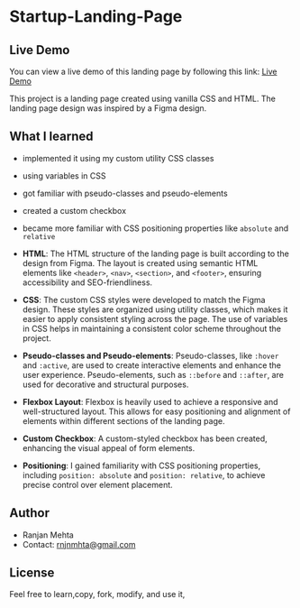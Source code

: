 # Startup-Landing-Page

## Live Demo
You can view a live demo of this landing page by following this link:
[Live Demo](https://startup-lander.netlify.app/)

This project is a landing page created using vanilla CSS and HTML. The landing page design was inspired by a Figma design.


## What I learned
- implemented it using my custom utility CSS classes
- using variables in CSS
- got familiar with pseudo-classes and pseudo-elements
- created a custom checkbox
- became more familiar with CSS positioning properties like `absolute` and `relative`



- **HTML**: The HTML structure of the landing page is built according to the design from Figma. The layout is created using semantic HTML elements like `<header>`, `<nav>`, `<section>`, and `<footer>`, ensuring accessibility and SEO-friendliness.

- **CSS**: The custom CSS styles were developed to match the Figma design. These styles are organized using utility classes, which makes it easier to apply consistent styling across the page. The use of variables in CSS helps in maintaining a consistent color scheme throughout the project.

- **Pseudo-classes and Pseudo-elements**: Pseudo-classes, like `:hover` and `:active`, are used to create interactive elements and enhance the user experience. Pseudo-elements, such as `::before` and `::after`, are used for decorative and structural purposes.

- **Flexbox Layout**: Flexbox is heavily used to achieve a responsive and well-structured layout. This allows for easy positioning and alignment of elements within different sections of the landing page.

- **Custom Checkbox**: A custom-styled checkbox has been created, enhancing the visual appeal of form elements.

- **Positioning**: I gained familiarity with CSS positioning properties, including `position: absolute` and `position: relative`, to achieve precise control over element placement.

## Author

- Ranjan Mehta
- Contact: rnjnmhta@gmail.com

## License
Feel free to  learn,copy, fork, modify, and use it,

